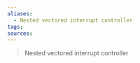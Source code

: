 ```yaml
---
aliases:
  - Nested vectored interrupt controller
tags: 
sources:
---
```

> Nested vectored interrupt controller

